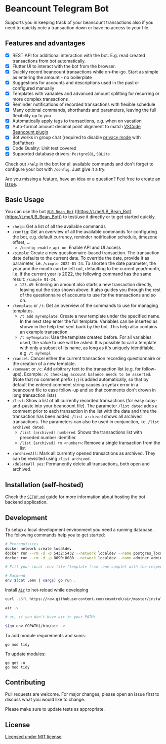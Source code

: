 # Beancount Telegram Bot

Supports you in keeping track of your beancount transactions also if you need to quickly note a transaction down or have no access to your file.

## Features and advantages

* [x] REST API for additional interaction with the bot. E.g. read created transactions from bot automatically.
* [x] Flutter UI to interact with the bot from the browser.
* [x] Quickly record beancount transactions while on-the-go. Start as simple as entering the amount - no boilerplate
* [x] Suggestions for accounts and descriptions used in the past or configured manually
* [x] Templates with variables and advanced amount splitting for recurring or more complex transactions
* [x] Reminder notifications of recorded transactions with flexible schedule
* [x] Many optional commands, shorthands and parameters, leaving the full flexibility up to you
* [x] Automatically apply tags to transactions, e.g. when on vacation
* [x] Auto-format amount decimal point alignment to match [VSCode Beancount plugin](https://marketplace.visualstudio.com/items?itemName=Lencerf.beancount)
* [x] Bot works in group chat (required to disable [privacy mode](https://core.telegram.org/bots#privacy-mode) with BotFather)
* [x] Code Quality: Unit test covered
* [x] Supported database drivers: `PostgreSQL`, `SQLite`

Check out `/help` in the bot for all available commands and don't forget to configure your bot with `/config`. Just give it a try.

Are you missing a feature, have an idea or a question? Feel free to [create an issue](https://github.com/LucaBernstein/beancount-bot-tg/issues/new/choose).

## Basic Usage

You can use the bot [`@LB_Bean_Bot`](https://t.me/LB_Bean_Bot) ([https://t.me/LB_Bean_Bot](https://t.me/LB_Bean_Bot)) to test/use it directly or to get started quickly.

* `/help`: Get a list of all the available commands
* `/config`: Get an overview of all the available commands for configuring the bot, e.g. default currency, reminder notification schedule, timezone offset, ...
  * `/config enable_api on`: Enable API and UI access
* `/simple`: Create a new questionnaire-based transaction. The transaction date defaults to the current date. To override the date, provide it as parameter, i.e. `/simple 2022-01-24`. To shorten the date parameter, the year and the month can be left out, defaulting to the current year/month, i.e. if the current year is 2022, the following command has the same result: `/simple 01-24`.
  * `123.45`: Entering an amount also starts a new transaction directly, leaving out the step shown above. It also guides you through the rest of the questionnaire of accounts to use for the transactions and so on.
* `/template` or `/t`: Get an overview of the commands to use for managing templates.
  * `/t add myTemplate`: Create a new template under the specified name. In the next step enter the full template. Variables can be inserted as shown in the help text sent back by the bot. This help also contains an example transaction.
  * `/t myTemplate`: Use the template created before. For all variables used, the value to use will be asked. It is possible to call a template with only a subset of its name, as long as it's uniquely identifiable, e.g. `/t myTempl`
* `/cancel`: Cancel either the current transaction recording questionnaire or the creation of a new template.
* `/comment` or `/c`: Add arbitrary text to the transaction list (e.g. for follow-ups). Example: `/c Checking account balance needs to be asserted`. (Note that no comment prefix (`;`) is added automatically, so that by default the entered comment string causes a syntax error in a beancount file to ease follow-up and so that comments don't drown in long transaction lists)
* `/list`: Show a list of all currently recorded transactions (for easy copy-and-paste into your beancount file). The parameter `/list dated` adds a comment prior to each transaction in the list with the date and time the transaction has been added. `/list archived` shows all archived transactions. The parameters can also be used in conjunction, i.e. `/list archived dated`.
  * `/list [archived] numbered`: Shows the transactions list with preceded number identifier. 
  * `/list [archived] rm <number>`: Remove a single transaction from the list
* `/archiveAll`: Mark all currently opened transactions as archived. They can be revisited using `/list archived`.
* `/deleteAll yes`: Permanently delete all transactions, both open and archived.

## Installation (self-hosted)

Check the [`SETUP.md`](./SETUP.md) guide for more information about hosting the bot backend application.

## Development

To setup a local development environment you need a running database.
The following commands help you to get started:

```bash
# Prerequisites
docker network create localdev
docker run --rm -d -p 5432:5432 --network localdev --name postgres_localdev -e POSTGRES_PASSWORD=password postgres
docker run --rm -d -p 8090:8080 --network localdev --name adminer adminer

# Fill your local .env file (template from .env.sample) with the respective values

# Backend
env $(cat .env | xargs) go run .
```

Install [`Air`](https://github.com/cosmtrek/air) to hot-reload while developing

```bash
curl -sSfL https://raw.githubusercontent.com/cosmtrek/air/master/install.sh | sh -s -- -b $(go env GOPATH)/bin

air -v

# or, if you don't have air in your PATH:

$(go env GOPATH)/bin/air -v
```

To add module requirements and sums:

```
go mod tidy
```

To update modules:

```
go get -u
go mod tidy
```

## Contributing

Pull requests are welcome. For major changes, please open an issue first to discuss what you would like to change.

Please make sure to update tests as appropriate.

## License

[Licensed under MIT license](./LICENSE)
